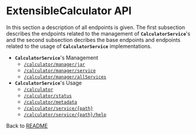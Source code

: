 ExtensibleCalculator API
========================

In this section a description of all endpoints is given. The first subsection describes the endpoints related to the management of **`CalculatorService`**'s and the second subsection decribes the base endpoints and endpoints related to the usage of **`CalculatorService`** implementations.

* **`CalculatorService`**'s Management
    *    [`/calculator/manager/jar`](./calculator_manager_jar.md)
    *    [`/calculator/manager/service`](./calculator_manager_service.md)
    *    [`/calculator/manager/allServices`](./calculator_manager_allservices.md)
* **`CalculatorService`**'s Usage
    *    [`/calculator`](./calculator.md)
    *    [`/calculator/status`](./calculator_status.md)
    *    [`/calculator/metadata`](./calculator_metadata.md)
    *    [`/calculator/service/{path}`](./calculator_service_path.md)
    *    [`/calculator/service/{path}/help`](./calculator_service_path_help.md)

Back to [README](../README.md)